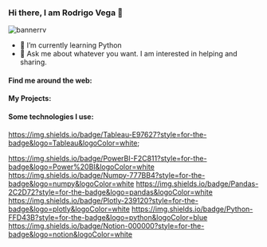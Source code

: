 ### Hi there, I am Rodrigo Vega 👋

![bannerrv](https://user-images.githubusercontent.com/44279449/200409689-f5610be0-3c90-4442-a01f-722dee9cfd00.jpg)


- 🌱 I’m currently learning Python
- 💬 Ask me about whatever you want. I am interested in helping and sharing.



#### Find me around the web: 


#### My Projects:


#### Some technologies I use:

https://img.shields.io/badge/Tableau-E97627?style=for-the-badge&logo=Tableau&logoColor=white;

https://img.shields.io/badge/PowerBI-F2C811?style=for-the-badge&logo=Power%20BI&logoColor=white
https://img.shields.io/badge/Numpy-777BB4?style=for-the-badge&logo=numpy&logoColor=white
https://img.shields.io/badge/Pandas-2C2D72?style=for-the-badge&logo=pandas&logoColor=white
https://img.shields.io/badge/Plotly-239120?style=for-the-badge&logo=plotly&logoColor=white
https://img.shields.io/badge/Python-FFD43B?style=for-the-badge&logo=python&logoColor=blue
https://img.shields.io/badge/Notion-000000?style=for-the-badge&logo=notion&logoColor=white







<!--
**rokyv/rokyv** is a ✨ _special_ ✨ repository because its `README.md` (this file) appears on your GitHub profile.

Here are some ideas to get you started:

- 🔭 I’m currently working on ...
- 🌱 I’m currently learning ...
- 👯 I’m looking to collaborate on ...
- 🤔 I’m looking for help with ...
- 💬 Ask me about ...
- 📫 How to reach me: ...
- 😄 Pronouns: ...
- ⚡ Fun fact: ...
-->
